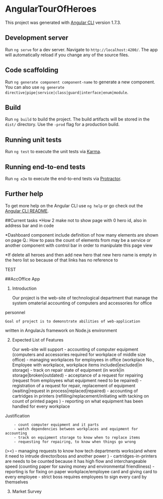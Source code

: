# AngularTourOfHeroes

This project was generated with [Angular CLI](https://github.com/angular/angular-cli) version 1.7.3.

## Development server

Run `ng serve` for a dev server. Navigate to `http://localhost:4200/`. The app will automatically reload if you change any of the source files.

## Code scaffolding

Run `ng generate component component-name` to generate a new component. You can also use `ng generate directive|pipe|service|class|guard|interface|enum|module`.

## Build

Run `ng build` to build the project. The build artifacts will be stored in the `dist/` directory. Use the `-prod` flag for a production build.

## Running unit tests

Run `ng test` to execute the unit tests via [Karma](https://karma-runner.github.io).

## Running end-to-end tests

Run `ng e2e` to execute the end-to-end tests via [Protractor](http://www.protractortest.org/).

## Further help

To get more help on the Angular CLI use `ng help` or go check out the [Angular CLI README](https://github.com/angular/angular-cli/blob/master/README.md).

##Current tasks
*How 2 make not to show page with 0 hero id, also 
in address bar and in code

*Dashboard component include definition of
how many elements are shown on page
Q.: How to pass the count of elements from may be a service or another component with control bar in order to manipulate this page view

*If delete all heroes and then add new hero
    that new hero name is empty in the hero list
    so because of that links has no reference to

TEST

##AccOffice App
1. Introduction
	
	Our project is the web-site of technological department that manage 
	the system omaterial accounting of computers and accessories for office 

personnel
	
	Goal of project is to demonstrate abilities of web-application 

written in 
	AngularJs framework on Node.js environment
	
2. Expected List of Features
	
	Our web-site will support 
		- accounting of computer equipment (computers and accessories required  			for workplace of middle size office)
		- managing workplaces for employees in office (workplace No., Employee with workplace, workplace items included|excluded|in storage)
		- track on repair state of equipment (in work|in storage|broken|outdated)
		- acceptance of a request for repairing (request from employees what equipment need to be repaired)
		- registration of a request for repair, replacement of equipment 
			(waiting|request in process|replaced|repaired)
		- accounting of cartridges in printers
(refilling/replacement/initiating with tacking on count of printed pages )
		- reporting on what equipment has been handled for every workplace
	
Justification

		- count computer equipment and it parts
		- watch dependencies between workplaces and equipment for accounting
		- track on equipment storage to know when to replace items
		- requesting for repairing, to know when things go wrong 

(><)
		- managing requests to know how tech departments works(and where it need to intrude director/boss and another power )
		- cartridges-in-printers are needs to be counted because it has high flow and interchangeable speed (counting paper for saving money and environmental friendliness)
		- reporting is for fixing on paper workplace/employee card and giving card to every employee 
                - strict boss requires employees to sign every card by themselves
			
3. Market Survey

	
